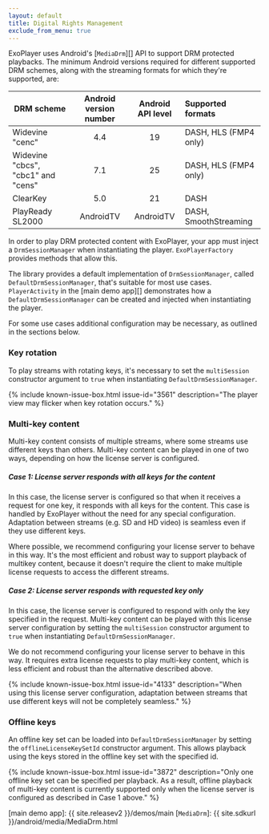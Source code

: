 ```yaml
---
layout: default
title: Digital Rights Management
exclude_from_menu: true
---
```


ExoPlayer uses Android's [`MediaDrm`][] API to support DRM protected playbacks.
The minimum Android versions required for different supported DRM schemes, along
with the streaming formats for which they're supported, are:

| DRM scheme | Android version number | Android API level | Supported formats |
|---------|:------------:|:------------:|:---------------------|
| Widevine "cenc" | 4.4 | 19 | DASH, HLS (FMP4 only) |
| Widevine "cbcs", "cbc1" and "cens" | 7.1 | 25 | DASH, HLS (FMP4 only) |
| ClearKey | 5.0 | 21 | DASH |
| PlayReady SL2000 | AndroidTV | AndroidTV | DASH, SmoothStreaming |

In order to play DRM protected content with ExoPlayer, your app must inject a
`DrmSessionManager` when instantiating the player. `ExoPlayerFactory` provides
methods that allow this.

The library provides a default implementation of `DrmSessionManager`, called
`DefaultDrmSessionManager`, that's suitable for most use cases. `PlayerActivity`
in the [main demo app][] demonstrates how a `DefaultDrmSessionManager` can be
created and injected when instantiating the player.

For some use cases additional configuration may be necessary, as outlined in the
sections below.

### Key rotation ###

To play streams with rotating keys, it's necessary to set the `multiSession`
constructor argument to `true` when instantiating `DefaultDrmSessionManager`.

{% include known-issue-box.html issue-id="3561" description="The player view may
flicker when key rotation occurs." %}

### Multi-key content ###

Multi-key content consists of multiple streams, where some streams use different
keys than others. Multi-key content can be played in one of two ways, depending
on how the license server is configured.

##### Case 1: License server responds with all keys for the content #####

In this case, the license server is configured so that when it receives a
request for one key, it responds with all keys for the content. This case is
handled by ExoPlayer without the need for any special configuration. Adaptation
between streams (e.g. SD and HD video) is seamless even if they use different
keys.

Where possible, we recommend configuring your license server to behave in this
way. It's the most efficient and robust way to support playback of multikey
content, because it doesn't require the client to make multiple license requests
to access the different streams.

##### Case 2: License server responds with requested key only #####

In this case, the license server is configured to respond with only the key
specified in the request. Multi-key content can be played with this license
server configuration by setting the `multiSession` constructor argument to
`true` when instantiating `DefaultDrmSessionManager`.

We do not recommend configuring your license server to behave in this way. It
requires extra license requests to play multi-key content, which is less
efficient and robust than the alternative described above.

{% include known-issue-box.html issue-id="4133" description="When using this
license server configuration, adaptation between streams that use different keys
will not be completely seamless." %}

### Offline keys ###

An offline key set can be loaded into `DefaultDrmSessionManager` by setting the
`offlineLicenseKeySetId` constructor argument. This allows playback using the
keys stored in the offline key set with the specified id.

{% include known-issue-box.html issue-id="3872" description="Only one offline
key set can be specified per playback. As a result, offline playback of
multi-key content is currently supported only when the license server is
configured as described in Case 1 above." %}

[main demo app]: {{ site.releasev2 }}/demos/main
[`MediaDrm`]: {{ site.sdkurl }}/android/media/MediaDrm.html
